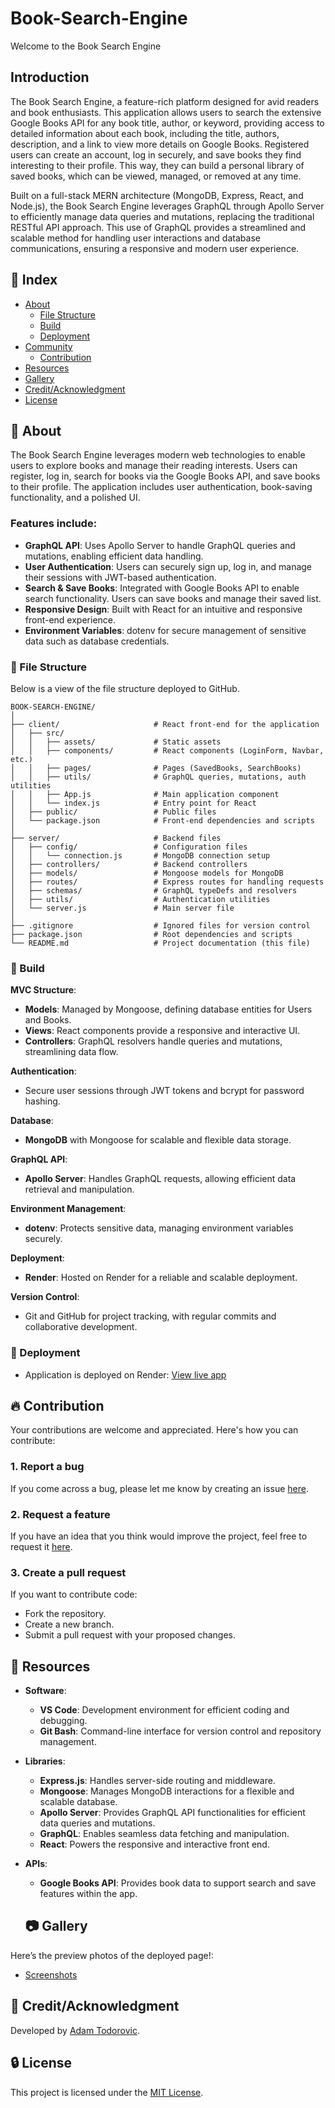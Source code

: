 # Book-Search-Engine

Welcome to the Book Search Engine

## Introduction

The Book Search Engine, a feature-rich platform designed for avid readers and book enthusiasts. This application allows users to search the extensive Google Books API for any book title, author, or keyword, providing access to detailed information about each book, including the title, authors, description, and a link to view more details on Google Books. Registered users can create an account, log in securely, and save books they find interesting to their profile. This way, they can build a personal library of saved books, which can be viewed, managed, or removed at any time.

Built on a full-stack MERN architecture (MongoDB, Express, React, and Node.js), the Book Search Engine leverages GraphQL through Apollo Server to efficiently manage data queries and mutations, replacing the traditional RESTful API approach. This use of GraphQL provides a streamlined and scalable method for handling user interactions and database communications, ensuring a responsive and modern user experience.

## :ledger: Index

- [About](#beginner-about)
  - [File Structure](#file_folder-file-structure)
  - [Build](#hammer-build)
  - [Deployment](#rocket-deployment)
- [Community](#cherry_blossom-community)
  - [Contribution](#fire-contribution)
- [Resources](#page_facing_up-resources)
- [Gallery](#camera-gallery)
- [Credit/Acknowledgment](#star2-creditacknowledgment)
- [License](#lock-license)

## :beginner: About

The Book Search Engine leverages modern web technologies to enable users to explore books and manage their reading interests. Users can register, log in, search for books via the Google Books API, and save books to their profile. The application includes user authentication, book-saving functionality, and a polished UI.

### Features include:

- **GraphQL API**: Uses Apollo Server to handle GraphQL queries and mutations, enabling efficient data handling.
- **User Authentication**: Users can securely sign up, log in, and manage their sessions with JWT-based authentication.
- **Search & Save Books**: Integrated with Google Books API to enable search functionality. Users can save books and manage their saved list.
- **Responsive Design**: Built with React for an intuitive and responsive front-end experience.
- **Environment Variables**: dotenv for secure management of sensitive data such as database credentials.

### :file_folder: File Structure

Below is a view of the file structure deployed to GitHub.

```plaintext
BOOK-SEARCH-ENGINE/
│
├── client/                     # React front-end for the application
│   ├── src/
│   │   ├── assets/             # Static assets
│   │   ├── components/         # React components (LoginForm, Navbar, etc.)
│   │   ├── pages/              # Pages (SavedBooks, SearchBooks)
│   │   ├── utils/              # GraphQL queries, mutations, auth utilities
│   │   ├── App.js              # Main application component
│   │   └── index.js            # Entry point for React
│   ├── public/                 # Public files
│   └── package.json            # Front-end dependencies and scripts
│
├── server/                     # Backend files
│   ├── config/                 # Configuration files
│   │   └── connection.js       # MongoDB connection setup
│   ├── controllers/            # Backend controllers
│   ├── models/                 # Mongoose models for MongoDB
│   ├── routes/                 # Express routes for handling requests
│   ├── schemas/                # GraphQL typeDefs and resolvers
│   ├── utils/                  # Authentication utilities
│   └── server.js               # Main server file
│
├── .gitignore                  # Ignored files for version control
├── package.json                # Root dependencies and scripts
└── README.md                   # Project documentation (this file)
```

### :hammer: Build

**MVC Structure**:
- **Models**: Managed by Mongoose, defining database entities for Users and Books.
- **Views**: React components provide a responsive and interactive UI.
- **Controllers**: GraphQL resolvers handle queries and mutations, streamlining data flow.

**Authentication**:
- Secure user sessions through JWT tokens and bcrypt for password hashing.

**Database**:
- **MongoDB** with Mongoose for scalable and flexible data storage.

**GraphQL API**:
- **Apollo Server**: Handles GraphQL requests, allowing efficient data retrieval and manipulation.

**Environment Management**:
- **dotenv**: Protects sensitive data, managing environment variables securely.

**Deployment**:
- **Render**: Hosted on Render for a reliable and scalable deployment.

**Version Control**:
- Git and GitHub for project tracking, with regular commits and collaborative development.

### :rocket: Deployment

- Application is deployed on Render: [View live app](https://book-search-engine-backend-hwm2.onrender.com)

## :fire: Contribution

Your contributions are welcome and appreciated. Here's how you can contribute:

### 1. **Report a bug**
If you come across a bug, please let me know by creating an issue [here](https://github.com/ProjectAdam95/Book-Search-Engine/issues).

### 2. **Request a feature**
If you have an idea that you think would improve the project, feel free to request it [here](https://github.com/ProjectAdam95/Book-Search-Engine/issues). 

### 3. **Create a pull request**
If you want to contribute code:
- Fork the repository.
- Create a new branch.
- Submit a pull request with your proposed changes.


## :page_facing_up: Resources

- **Software**: 
  - **VS Code**: Development environment for efficient coding and debugging.
  - **Git Bash**: Command-line interface for version control and repository management.

- **Libraries**: 
  - **Express.js**: Handles server-side routing and middleware.
  - **Mongoose**: Manages MongoDB interactions for a flexible and scalable database.
  - **Apollo Server**: Provides GraphQL API functionalities for efficient data queries and mutations.
  - **GraphQL**: Enables seamless data fetching and manipulation.
  - **React**: Powers the responsive and interactive front end.

- **APIs**: 
  - **Google Books API**: Provides book data to support search and save features within the app.

  ## :camera: Gallery

Here’s the preview photos of the deployed page!:

- [Screenshots](https://imgur.com/a/EHFy65u)

## :star2: Credit/Acknowledgment

Developed by [Adam Todorovic](https://github.com/ProjectAdam95).

## :lock: License

This project is licensed under the [MIT License](https://opensource.org/licenses/MIT).
